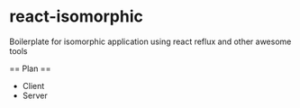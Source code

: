 react-isomorphic
================

Boilerplate for isomorphic application using react reflux and other awesome tools

== Plan ==
* Client
* Server

